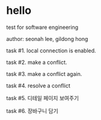 # hello

test for software engineering

author: seonah lee, gildong hong

task #1. local connection is enabled.

task #2. make a conflict.

task #3. make a conflict again.

task #4. resolve a conflict

task #5. 디테일 페이지 보여주기

task #6. 장바구니 담기